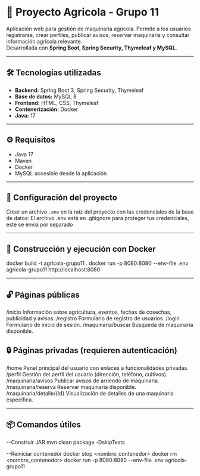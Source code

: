 # 🌾 Proyecto Agricola - Grupo 11

Aplicación web para gestión de maquinaria agrícola. Permite a los usuarios registrarse, crear perfiles, publicar avisos, reservar maquinaria y consultar información agrícola relevante.  
Desarrollada con **Spring Boot, Spring Security, Thymeleaf y MySQL**.

---

## 🛠 Tecnologías utilizadas

- **Backend:** Spring Boot 3, Spring Security, Thymeleaf  
- **Base de datos:** MySQL 8  
- **Frontend:** HTML, CSS, Thymeleaf  
- **Contenerización:** Docker  
- **Java:** 17  

---

## ⚙ Requisitos

- Java 17
- Maven
- Docker
- MySQL accesible desde la aplicación

---

## 🔧 Configuración del proyecto

Crear un archivo `.env` en la raíz del proyecto con las credenciales de la base de datos:
El archivo .env está en .gitignore para proteger tus credenciales, este se envia por separado

---

## 🐳 Construcción y ejecución con Docker

docker build -t agricola-grupo11 .
docker run -p 8080:8080 --env-file .env agricola-grupo11
http://localhost:8080

---

## 🔓 Páginas públicas

/inicio	Información sobre agricultura, eventos, fechas de cosechas, publicidad y avisos.
/registro	Formulario de registro de usuarios.
/login	Formulario de inicio de sesión.
/maquinaria/buscar	Búsqueda de maquinaria disponible.

## 🔒 Páginas privadas (requieren autenticación)

/home	Panel principal del usuario con enlaces a funcionalidades privadas.
/perfil	Gestión del perfil del usuario (dirección, teléfono, cultivos).
/maquinaria/avisos	Publicar avisos de arriendo de maquinaria.
/maquinaria/reserva	Reservar maquinaria disponible.
/maquinaria/detalle/{id}	Visualización de detalles de una maquinaria específica.

---

## 📦 Comandos útiles

--Construir JAR
mvn clean package -DskipTests

--Reiniciar contenedor
docker stop <nombre_contenedor>
docker rm <nombre_contenedor>
docker run -p 8080:8080 --env-file .env agricola-grupo11
